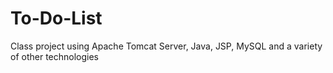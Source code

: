 # To-Do-List
Class project using Apache Tomcat Server, Java, JSP, MySQL and a variety of other technologies
